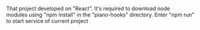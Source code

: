 That project developed on "React". It's required to download node <br>
modules using "npm install" in the "piano-hooks" directory. Enter 
"npm run" to start service of current project
